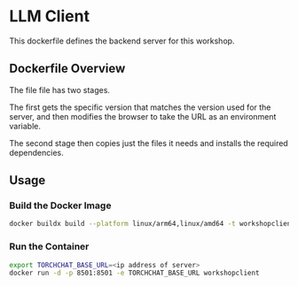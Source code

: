 # LLM Client

This dockerfile defines the backend server for this workshop.

## Dockerfile Overview

The file file has two stages.

The first gets the specific version that matches the version used for the server, and then modifies the browser to take the URL as an environment variable.

The second stage then copies just the files it needs and installs the required dependencies.

## Usage

### Build the Docker Image

```sh
docker buildx build --platform linux/arm64,linux/amd64 -t workshopclient .
```

### Run the Container

```sh
export TORCHCHAT_BASE_URL=<ip address of server>
docker run -d -p 8501:8501 -e TORCHCHAT_BASE_URL workshopclient
```
